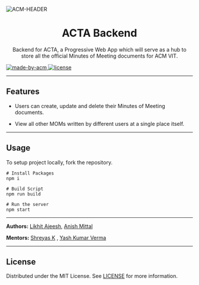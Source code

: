 ![ACM-HEADER](https://user-images.githubusercontent.com/14032427/92643737-e6252e00-f2ff-11ea-8a51-1f1b69caba9f.png)

<h1 align="center"> ACTA Backend </h1>

<p align="center"> 
Backend for ACTA, a Progressive Web App which will serve as a hub to store all the official Minutes of Meeting documents for ACM VIT.
</p>

<p>
  <a href="https://acmvit.in/" target="_blank">
    <img alt="made-by-acm" src="https://img.shields.io/badge/MADE%20BY-ACM%20VIT-blue?style=for-the-badge" />
  </a>
  <a href='https://github.com/ACM-VIT/minutes-of-meeting-frontend/blob/master/LICENSE' target="_blank">
    <img alt="license" src="https://img.shields.io/badge/License-MIT-green.svg?style=for-the-badge" />
  </a>
</p>

---
## Features

 - Users can create, update and delete their Minutes of Meeting documents.
 
 - View all other MOMs written by different users at a single place itself.

---

## Usage
<!-- How To, Features, Installation etc. as subheadings in this section. example-->

To setup project locally, fork the repository.
```console
# Install Packages
npm i

# Build Script
npm run build

# Run the server
npm start
```

---

**Authors:** [Likhit Ajeesh](https://github.com/Likkiii), [Anish Mittal](https://github.com/ANISH0309)  

**Mentors:** [Shreyas K](https://github.com/HelixW) , [Yash Kumar Verma](https://github.com/YashKumarVerma)

---

## License

Distributed under the MIT License. See [LICENSE](LICENSE) for more information.

